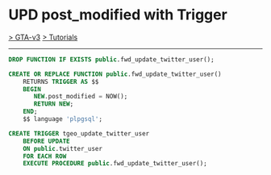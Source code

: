 # UPD post_modified with Trigger

[> GTA-v3](../../README.md) [> Tutorials](../README.md)
* * *

```sql
DROP FUNCTION IF EXISTS public.fwd_update_twitter_user();

CREATE OR REPLACE FUNCTION public.fwd_update_twitter_user()
    RETURNS TRIGGER AS $$
    BEGIN
       NEW.post_modified = NOW(); 
       RETURN NEW;
    END;
    $$ language 'plpgsql';

CREATE TRIGGER tgeo_update_twitter_user
    BEFORE UPDATE
    ON public.twitter_user
    FOR EACH ROW
    EXECUTE PROCEDURE public.fwd_update_twitter_user();
```
